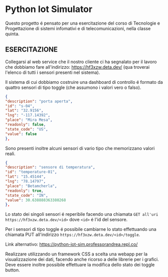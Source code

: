 # Python Iot Simulator

Questo progetto é pensato per una esercitazione del corso di Tecnologie e Progettazione di sistemi infomativi e di telecomunicazioni, nella classe quinta.



## ESERCITAZIONE

Collegarsi al web service che il nostro cliente ci ha segnalato per il lavoro che dobbiamo fare all'indirizzo: https://hf3xzw.deta.dev/ (qua troverai l'elenco di tutti i sensori presenti nel sistema).

Il sistema di cui dobbiamo costruire una dashboard di controllo é formato da quattro sensori di tipo toggle (che assumono i valori vero o falso).
 
```json
{
"description": "porta aperta",
"id": "s-04",
"lat": "32.9156",
"lng": "-117.14392",
"place": "Mira Mesa",
"readonly": false,
"state_code": "US",
"value": false
},
```

Sono presenti inoltre alcuni sensori di vario tipo che memorizzano valori reali.

```json
{
"description": "sensore di temperatura",
"id": "temperature-01",
"lat": "15.45144",
"lng": "78.14797",
"place": "Betamcherla",
"readonly": true,
"state_code": "IN",
"value": 30.638888363380268
},
```


Lo stato dei singoli sensori é reperibile  facendo una chiamata `GET all'uri` `https://hf3xzw.deta.dev/<id>` dove `<id>` é l'id del sensore.

Per i sensori di tipo toggle é possibile cambiarne lo stato effettuando una chiamata PUT all'indirizzo `https://hf3xzw.deta.dev/<id>/toggle`.

Link alternativo: https://python-iot-sim.professorandrea.repl.co/

Realizzare utilizzando un framework CSS a scelta una webapp per la visualizzazione dei dati, facendo anche ricorso a delle librerie per i grafici. Deve essere inoltre possibile effettuare la modifica dello stato dei toggle button.
